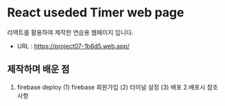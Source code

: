 # React useded Timer web page

리액트를 활용하여 제작한 연습용 웹페이지 입니다.
- URL : https://project07-1b6d5.web.app/
## 제작하며 배운 점
1. firebase deploy
  (1) firebase 회원가입
  (2) 터미널 설정
  (3) 배포
2.배포시 참조사항
  
